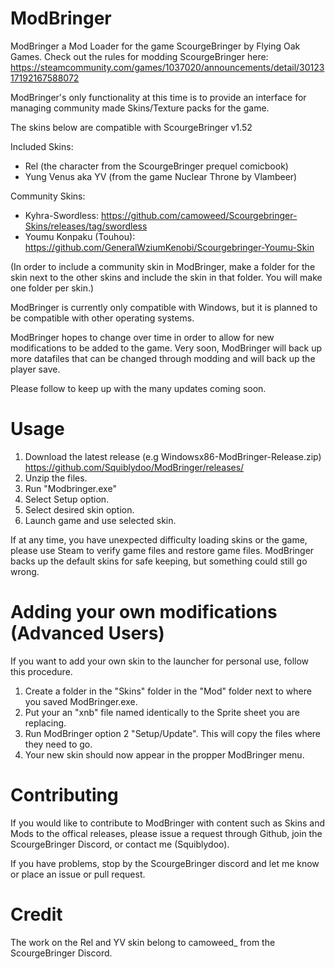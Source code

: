 # ModBringer
ModBringer a Mod Loader for the game ScourgeBringer by Flying Oak Games. Check out the rules for modding ScourgeBringer here: https://steamcommunity.com/games/1037020/announcements/detail/3012317192167588072

ModBringer's only functionality at this time is to provide an interface for managing community made Skins/Texture packs for the game.

The skins below are compatible with ScourgeBringer v1.52

Included Skins:
- Rel (the character from the ScourgeBringer prequel comicbook)
- Yung Venus aka YV (from the game Nuclear Throne by Vlambeer)

Community Skins:
- Kyhra-Swordless: https://github.com/camoweed/Scourgebringer-Skins/releases/tag/swordless
- Youmu Konpaku (Touhou): https://github.com/GeneralWziumKenobi/Scourgebringer-Youmu-Skin

(In order to include a community skin in ModBringer, make a folder for the skin next to the other skins and include the skin in that folder. You will make one folder per skin.)

ModBringer is currently only compatible with Windows, but it is planned to be compatible with other operating systems.

ModBringer hopes to change over time in order to allow for new modifications to be added to the game. Very soon, ModBringer will back up more datafiles that can be changed through modding and will back up the player save.

Please follow to keep up with the many updates coming soon.

# Usage
1. Download the latest release (e.g Windowsx86-ModBringer-Release.zip) https://github.com/Squiblydoo/ModBringer/releases/
2. Unzip the files.
3. Run "Modbringer.exe"
4. Select Setup option.
5. Select desired skin option.
6. Launch game and use selected skin.

If at any time, you have unexpected difficulty loading skins or the game, please use Steam to verify game files and restore game files. 
ModBringer backs up the default skins for safe keeping, but something could still go wrong.

# Adding your own modifications (Advanced Users)
If you want to add your own skin to the launcher for personal use, follow this procedure.
1. Create a folder in the "Skins" folder in the "Mod" folder next to where you saved ModBringer.exe.
2. Put your an "xnb" file named identically to the Sprite sheet you are replacing.
3. Run ModBringer option 2 "Setup/Update". This will copy the files where they need to go.
4. Your new skin should now appear in the propper ModBringer menu.

# Contributing
If you would like to contribute to ModBringer with content such as Skins and Mods to the offical releases, please issue a request through Github, join the ScourgeBringer Discord, or contact me (Squiblydoo).

If you have problems, stop by the ScourgeBringer discord and let me know or place an issue or pull request.

# Credit
The work on the Rel and YV skin belong to camoweed_ from the ScourgeBringer Discord.
